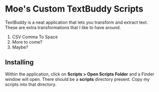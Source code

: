 # Moe's Custom TextBuddy Scripts 

TextBuddy is a neat application that lets you transform and extract text. These
are extra transformations that I like to have around.

1. CSV Comma To Space
2. More to come?
3. Maybe?

## Installing 

Within the application, click on **Scripts > Open Scripts Folder** and a Finder 
window will open. There should be a **scripts** directory present. Copy my scripts 
into that directory.

